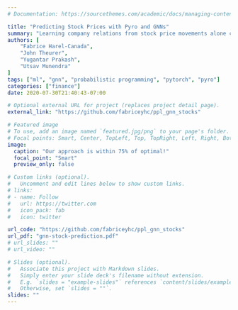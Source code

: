 ```yaml
---
# Documentation: https://sourcethemes.com/academic/docs/managing-content/

title: "Predicting Stock Prices with Pyro and GNNs"
summary: "Learning company relations from stock price movements alone can be extremely profitable."
authors: [
	"Fabrice Harel-Canada",
	"John Theurer",
	"Yugantar Prakash",
	"Utsav Munendra"
]
tags: ["ml", "gnn", "probabilistic programming", "pytorch", "pyro"]
categories: ["finance"]
date: 2020-07-30T21:40:43-07:00

# Optional external URL for project (replaces project detail page).
external_link: "https://github.com/fabriceyhc/ppl_gnn_stocks"

# Featured image
# To use, add an image named `featured.jpg/png` to your page's folder.
# Focal points: Smart, Center, TopLeft, Top, TopRight, Left, Right, BottomLeft, Bottom, BottomRight.
image:
  caption: "Our approach is within 75% of optimal!"
  focal_point: "Smart"
  preview_only: false

# Custom links (optional).
#   Uncomment and edit lines below to show custom links.
# links:
# - name: Follow
#   url: https://twitter.com
#   icon_pack: fab
#   icon: twitter

url_code: "https://github.com/fabriceyhc/ppl_gnn_stocks"
url_pdf: "gnn-stock-prediction.pdf"
# url_slides: ""
# url_video: ""

# Slides (optional).
#   Associate this project with Markdown slides.
#   Simply enter your slide deck's filename without extension.
#   E.g. `slides = "example-slides"` references `content/slides/example-slides.md`.
#   Otherwise, set `slides = ""`.
slides: ""
---
```

